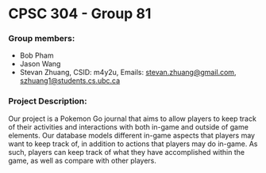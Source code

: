 # CPSC 304 - Group 81

### Group members:

- Bob Pham
- Jason Wang
- Stevan Zhuang, CSID: m4y2u, Emails: stevan.zhuang@gmail.com, szhuang1@students.cs.ubc.ca

### Project Description:
Our project is a Pokemon Go journal that aims to allow players to keep track of their activities
and interactions with both in-game and outside of game elements. Our database models
different in-game aspects that players may want to keep track of, in addition to actions that
players may do in-game. As such, players can keep track of what they have accomplished within
the game, as well as compare with other players.
